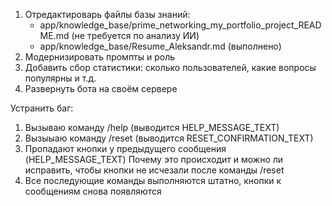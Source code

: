 1. Отредактироварь файлы базы знаний:
    - app/knowledge_base/prime_networking_my_portfolio_project_README.md (не требуется по анализу ИИ)
    - app/knowledge_base/Resume_Aleksandr.md (выполнено)
2. Модернизировать промпты и роль
3. Добавить сбор статистики: сколько пользователей, какие вопросы популярны и т.д.
4. Развернуть бота на своём сервере

Устранить баг:
1. Вызываю команду /help (выводится HELP_MESSAGE_TEXT)
2. Вызыыаю команду /reset (выводится RESET_CONFIRMATION_TEXT)
3. Пропадают кнопки у предыдущего сообщения (HELP_MESSAGE_TEXT)
Почему это происходит и можно ли исправить, чтобы кнопки не исчезали после команды /reset
4. Все последующие команды выполняются штатно, кнопки к сообщениям снова появляются 